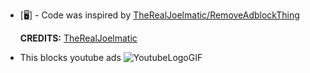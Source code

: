 - [🖥️] - Code was inspired by [TheRealJoelmatic/RemoveAdblockThing](https://github.com/TheRealJoelmatic/RemoveAdblockThing)

  **CREDITS:** [TheRealJoelmatic](https://github.com/TheRealJoelmatic)

- This blocks youtube ads ![YoutubeLogoGIF](https://github.com/YumaIsMe/Something-irrellevant/assets/102835658/a3214f5e-fbd5-4aed-99de-c56ecbe8f332)


